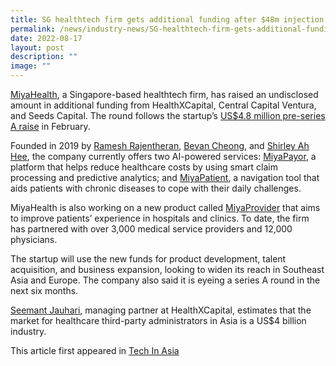 ```yaml
---
title: SG healthtech firm gets additional funding after $48m injection
permalink: /news/industry-news/SG-healthtech-firm-gets-additional-funding-after-48m-injection/
date: 2022-08-17
layout: post
description: ""
image: ""
---
```

[MiyaHealth](https://miyahealth.com/), a Singapore-based healthtech firm, has raised an undisclosed amount in additional funding from HealthXCapital, Central Capital Ventura, and Seeds Capital. The round follows the startup’s [US$4.8 million pre-series A raise](https://www.techinasia.com/singaporebased-healthtech-firm-65m-booster) in February.

Founded in 2019 by [Ramesh Rajentheran](https://www.linkedin.com/in/ramesh-rajentheran-723248/), [Bevan Cheong](https://www.linkedin.com/in/bevan-cheong/), and [Shirley Ah Hee](https://www.linkedin.com/in/shirley-ah-hee/), the company currently offers two AI-powered services: [MiyaPayor](https://miyahealth.com/product/miya-payor/), a platform that helps reduce healthcare costs by using smart claim processing and predictive analytics; and [MiyaPatient](https://miyahealth.com/product/miya-patient/), a navigation tool that aids patients with chronic diseases to cope with their daily challenges.

MiyaHealth is also working on a new product called [MiyaProvider](https://miyahealth.com/product/miya-provider/) that aims to improve patients’ experience in hospitals and clinics. To date, the firm has partnered with over 3,000 medical service providers and 12,000 physicians.

The startup will use the new funds for product development, talent acquisition, and business expansion, looking to widen its reach in Southeast Asia and Europe. The company also said it is eyeing a series A round in the next six months.


[Seemant Jauhari](https://www.linkedin.com/in/seemantjauhari/), managing partner at HealthXCapital, estimates that the market for healthcare third-party administrators in Asia is a US$4 billion industry.

This article first appeared in [Tech In Asia](https://www.techinasia.com/miyahealth-receives-booster-funding)
